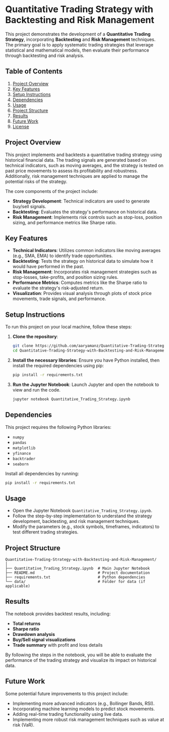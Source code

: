 # Quantitative Trading Strategy with Backtesting and Risk Management

This project demonstrates the development of a **Quantitative Trading Strategy**, incorporating **Backtesting** and **Risk Management** techniques. The primary goal is to apply systematic trading strategies that leverage statistical and mathematical models, then evaluate their performance through backtesting and risk analysis.

## Table of Contents
1. [Project Overview](#project-overview)
2. [Key Features](#key-features)
3. [Setup Instructions](#setup-instructions)
4. [Dependencies](#dependencies)
5. [Usage](#usage)
6. [Project Structure](#project-structure)
7. [Results](#results)
8. [Future Work](#future-work)
9. [License](#license)

## Project Overview
This project implements and backtests a quantitative trading strategy using historical financial data. The trading signals are generated based on technical indicators, such as moving averages, and the strategy is tested on past price movements to assess its profitability and robustness. Additionally, risk management techniques are applied to manage the potential risks of the strategy.

The core components of the project include:
- **Strategy Development**: Technical indicators are used to generate buy/sell signals.
- **Backtesting**: Evaluates the strategy's performance on historical data.
- **Risk Management**: Implements risk controls such as stop-loss, position sizing, and performance metrics like Sharpe ratio.

## Key Features
- **Technical Indicators**: Utilizes common indicators like moving averages (e.g., SMA, EMA) to identify trade opportunities.
- **Backtesting**: Tests the strategy on historical data to simulate how it would have performed in the past.
- **Risk Management**: Incorporates risk management strategies such as stop-losses, take-profits, and position sizing rules.
- **Performance Metrics**: Computes metrics like the Sharpe ratio to evaluate the strategy's risk-adjusted return.
- **Visualization**: Provides visual analysis through plots of stock price movements, trade signals, and performance.

## Setup Instructions
To run this project on your local machine, follow these steps:

1. **Clone the repository**:
   ```bash
   git clone https://github.com/aaryamanz/Quantitative-Trading-Strategy-with-Backtesting-and-Risk-Management.git
   cd Quantitative-Trading-Strategy-with-Backtesting-and-Risk-Management
   ```

2. **Install the necessary libraries**:
   Ensure you have Python installed, then install the required dependencies using pip:
   ```bash
   pip install -r requirements.txt
   ```

3. **Run the Jupyter Notebook**:
   Launch Jupyter and open the notebook to view and run the code.
   ```bash
   jupyter notebook Quantitative_Trading_Strategy.ipynb
   ```

## Dependencies
This project requires the following Python libraries:
- `numpy`
- `pandas`
- `matplotlib`
- `yfinance`
- `backtrader`
- `seaborn`

Install all dependencies by running:
```bash
pip install -r requirements.txt
```

## Usage
- Open the Jupyter Notebook `Quantitative_Trading_Strategy.ipynb`.
- Follow the step-by-step implementation to understand the strategy development, backtesting, and risk management techniques.
- Modify the parameters (e.g., stock symbols, timeframes, indicators) to test different trading strategies.

## Project Structure
```
Quantitative-Trading-Strategy-with-Backtesting-and-Risk-Management/
│
├── Quantitative_Trading_Strategy.ipynb  # Main Jupyter Notebook
├── README.md                            # Project documentation
├── requirements.txt                     # Python dependencies
└── data/                                # Folder for data (if applicable)
```

## Results
The notebook provides backtest results, including:
- **Total returns**
- **Sharpe ratio**
- **Drawdown analysis**
- **Buy/Sell signal visualizations**
- **Trade summary** with profit and loss details

By following the steps in the notebook, you will be able to evaluate the performance of the trading strategy and visualize its impact on historical data.

## Future Work
Some potential future improvements to this project include:
- Implementing more advanced indicators (e.g., Bollinger Bands, RSI).
- Incorporating machine learning models to predict stock movements.
- Adding real-time trading functionality using live data.
- Implementing more robust risk management techniques such as value at risk (VaR).
